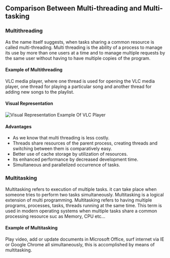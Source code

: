 ## Comparison Between Multi-threading and Multi-tasking

### Multithreading
As the name itself suggests, when tasks sharing a common resource is called multi-threading.
Multi threading is the ability of a process to manage its use by more than one users at a time and to manage multiple requests by the same user without having to have multiple copies of the program.

#### Example of Multithreading
VLC media player, where one thread is used for opening the VLC media player, one thread for playing a particular song and another thread for adding new songs to the playlist.

#### Visual Representation
![Visual Representation Example Of VLC Player](https://media.geeksforgeeks.org/wp-content/cdn-uploads/vlc.jpg)

#### Advantages
 - As we know that multi threading is less costly.
 - Threads share resources of the parent process, creating threads and switching between them is comparatively easy.
 - Better use of cache storage by utilization of resources.
 - Its enhanced performance by decreased development time.
 - Simultaneous and parallelized occurrence of tasks.


 ### Multitasking
 Multitasking refers to execution of multiple tasks. it can take place when someone tries to perform two tasks simultaneously. Multitasking is a logical extension of multi programming. Multitasking refers to having multiple programs, processes, tasks, threads running at the same time. This term is used in modern operating systems when multiple tasks share a common processing resource suc as Memory, CPU etc...

 #### Example of Multitasking
 Play video, add or update documents in Microsoft Office, surf internet via IE or Google Chrome all simultaneously, this is accomplished by means of multitasking.

 